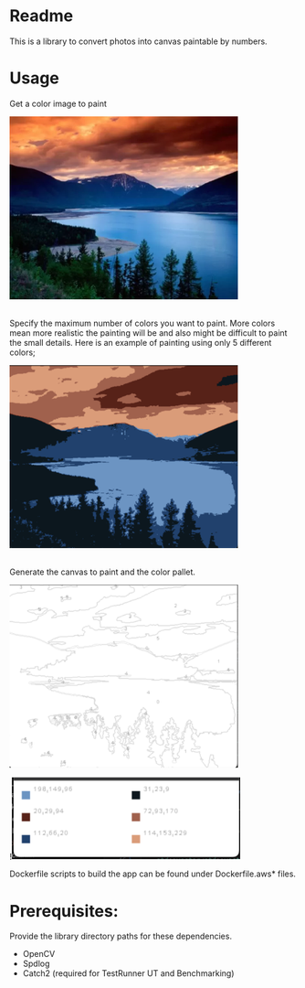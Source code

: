 # Readme

This is a library to convert photos into canvas paintable by numbers.

# Usage
Get a color image to paint

<img src="./painting/resource/input.bmp" alt="drawing" width="400"/>

##
Specify the maximum number of colors you want to paint. More colors mean more realistic the painting will be and also might be difficult to paint the small details. Here is an example of painting using only 5 different colors;

<img src="./painting/resource/painting_output.png" alt="drawing" width="400"/>

##
Generate the canvas to paint and the color pallet.

<img src="./painting/resource/pbn.png" alt="drawing" width="400"/>

!<img src="./painting/resource/colorPallet.png" alt="drawing" width="400"/>

Dockerfile scripts to build the app can be found under Dockerfile.aws* files.

# Prerequisites:
Provide the library directory paths for these dependencies.
* OpenCV
* Spdlog
* Catch2 (required for TestRunner UT and Benchmarking)




